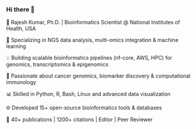 ### Hi there 👋

🚀 Rajesh Kumar, Ph.D. | Bioinformatics Scientist @ National Institutes of Health, USA

🔬 Specializing in NGS data analysis, multi-omics integration & machine learning

💡 Building scalable bioinformatics pipelines (nf-core, AWS, HPC) for genomics, transcriptomics & epigenomics

🧬 Passionate about cancer genomics, biomarker discovery & computational immunology

📊 Skilled in Python, R, Bash, Linux and advanced data visualization

🌐 Developed 15+ open-source bioinformatics tools & databases

📄 40+ publications | 1200+ citations | Editor | Peer Reviewer
